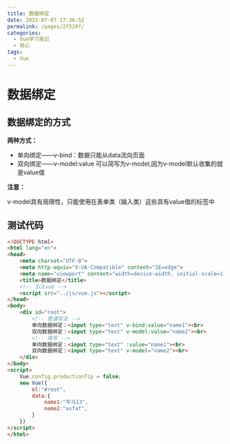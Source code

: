```yaml
---
title: 数据绑定
date: 2022-07-07 17:36:52
permalink: /pages/2f520f/
categories:
  - Vue学习笔记
  - 核心
tags:
  - Vue
---
```

# 数据绑定
## 数据绑定的方式

**两种方式：**

- 单向绑定——v-bind：数据只能从data流向页面
- 双向绑定——v-model:value 可以简写为v-model,因为v-model默认收集的就是value值

**注意：**

v-model具有局限性，只能使用在表单类（输入类）这些具有value值的标签中

## 测试代码

```html
<!DOCTYPE html>
<html lang="en">
<head>
    <meta charset="UTF-8">
    <meta http-equiv="X-UA-Compatible" content="IE=edge">
    <meta name="viewport" content="width=device-width, initial-scale=1.0">
    <title>数据绑定</title>
    <!-- 引入vue -->
    <script src="../js/vue.js"></script>
</head>
<body>
    <div id="root">
        <!-- 普通写法 -->
        单向数据绑定：<input type="text" v-bind:value="name1"><br>
        双向数据绑定：<input type="text" v-model:value="name2"><br>
        <!-- 简写 -->
        单向数据绑定：<input type="text" :value="name1"><br>
        双向数据绑定：<input type="text" v-model="name2"><br>
    </div>
</body>
<script>
    Vue.config.productionTip = false;
    new Vue({
        el:"#root",
        data:{
            name1:"牛马13",
            name2:"asfaf",
        }
    })
</script>
</html>
```

